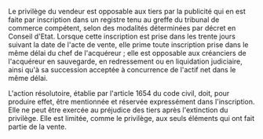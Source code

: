 Le privilège du vendeur est opposable aux tiers par la publicité qui en est faite par inscription dans un registre tenu au greffe du tribunal de commerce compétent, selon des modalités déterminées par décret en Conseil d'Etat. Lorsque cette inscription est prise dans les trente jours suivant la date de l'acte de vente, elle prime toute inscription prise dans le même délai du chef de l'acquéreur ; elle est opposable aux créanciers de l'acquéreur en sauvegarde, en redressement ou en liquidation judiciaire, ainsi qu'à sa succession acceptée à concurrence de l'actif net dans le même délai.

L'action résolutoire, établie par l'article 1654 du code civil, doit, pour produire effet, être mentionnée et réservée expressément dans l'inscription. Elle ne peut être exercée au préjudice des tiers après l'extinction du privilège. Elle est limitée, comme le privilège, aux seuls éléments qui ont fait partie de la vente.
